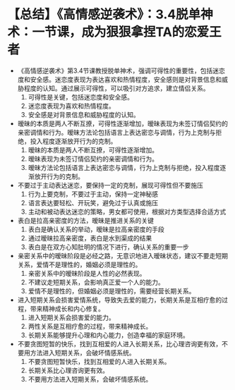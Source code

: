 # 【总结】《高情感逆袭术》：3.4脱单神术：一节课，成为狠狠拿捏TA的恋爱王者

-   《高情感逆袭术》第3.4节课教授脱单神术，强调可得性的重要性，包括迷恋度和安全感。迷恋度表现为表达喜欢和热情程度，安全感则是对背景信息和威胁程度的认知。通过展示可得性，可以吸引对方追求，建立情侣关系。 
    1.  可得性是关键，包括迷恋度和安全感。
    2.  迷恋度表现为喜欢和热情程度。
    3.  安全感是对背景信息和威胁程度的认知。
-   暧昧的本质是两人不断互撩，可得性逐渐增加，暧昧表现为未签订情侣契约的亲密调情和行为。暧昧方法论包括语言上表达密恋与调情，行为上克制与拒绝，投入程度逐渐放开行为的克制。
    1.  暧昧的本质是两人不断互撩，可得性逐渐增加。
    2.  暧昧表现为未签订情侣契约的亲密调情和行为。
    3.  暧昧方法论包括语言上表达密恋与调情，行为上克制与拒绝，投入程度逐渐放开行为的克制。
-   不要过于主动表达迷恋，要保持一定的克制，展现可得性但不要施压
    1.  行为上要克制，不要过于主动，保持一定神秘感
    2.  语言表达要轻松、开玩笑，避免过于认真或施压
    3.  主动和被动表达迷恋的策略，男女都可使用，根据对方类型选择合适方式
-   表白是拉高亲密度的方法，暧昧是推进关系的关键
    1.  表白是确认关系的举动，暧昧是拉高亲密度的手段
    2.  通过暧昧拉高亲密度，表白是水到渠成的结果
    3.  表白是在双方心知肚明的情况下进行，确认关系的重要一步
-   亲密关系中的暧昧阶段是必经之路，无意识地进入暧昧状态，建议不要走短期关系，爱情不是理性的，婚姻必须是理性的。
    1.  亲密关系中的暧昧阶段是人性的必然表现。
    2.  不建议走短期关系，会影响真正爱一个人的能力。
    3.  爱情不是理性的，但婚姻必须是理性的，需要经营长期关系。
-   进入短期关系会损害爱情系统，导致失去爱的能力，长期关系是互相疗愈的过程，带来精神成长和内心修复。
    1.  进入短期关系会损害爱的能力。
    2.  两性关系是互相疗愈的过程，带来精神成长。
    3.  长期关系能够提升心理和内心能力，创造幸福的家庭环境。
-   不要贪图短暂的快乐，找到互相爱的人进入长期关系，比心理咨询更有效，不要用方法进入短期关系，会破坏情感系统。
    1.  不要贪图短暂快乐，找到互相爱的人进入长期关系。
    2.  长期关系比心理咨询更有效。
    3.  不要用方法进入短期关系，会破坏情感系统。